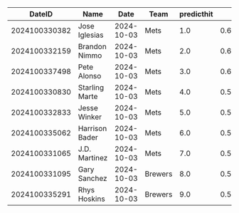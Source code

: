 DateID         |  Name            |  Date        |  Team     |  predicthit  |  predicthitproba     |  hitbool  |  Last7DaysAVG  |  Last15DaysAVG  |  Last30DaysAVG
---------------|------------------|--------------|-----------|--------------|----------------------|-----------|----------------|-----------------|---------------
2024100330382  |  Jose Iglesias   |  2024-10-03  |  Mets     |  1.0         |  0.6116599774447196  |  False    |  0.333         |  0.407          |  0.371
2024100332159  |  Brandon Nimmo   |  2024-10-03  |  Mets     |  2.0         |  0.6023305445247801  |  False    |  0.154         |  0.204          |  0.189
2024100337498  |  Pete Alonso     |  2024-10-03  |  Mets     |  3.0         |  0.600635800815588   |  False    |  0.143         |  0.213          |  0.222
2024100330830  |  Starling Marte  |  2024-10-03  |  Mets     |  4.0         |  0.5986322141258802  |  False    |  0.231         |  0.25           |  0.246
2024100332833  |  Jesse Winker    |  2024-10-03  |  Mets     |  5.0         |  0.5973536174912794  |  False    |  0.0           |  0.0            |  0.071
2024100335062  |  Harrison Bader  |  2024-10-03  |  Mets     |  6.0         |  0.5966859332806549  |  False    |  0.0           |  0.091          |  0.154
2024100331065  |  J.D. Martinez   |  2024-10-03  |  Mets     |  7.0         |  0.5951508921109894  |  False    |  0.273         |  0.111          |  0.109
2024100331095  |  Gary Sanchez    |  2024-10-03  |  Brewers  |  8.0         |  0.59513739571841    |  False    |  0.267         |  0.167          |  0.163
2024100335291  |  Rhys Hoskins    |  2024-10-03  |  Brewers  |  9.0         |  0.5943403535483004  |  False    |  0.231         |  0.294          |  0.221
